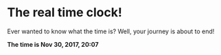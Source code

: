 # The real time clock!

Ever wanted to know what the time is? Well, your journey is about to end!

**The time is Nov 30, 2017, 20:07**
